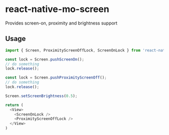 # react-native-mo-screen

Provides screen-on, proximity and brightness support

## Usage

```ts
import { Screen, ProximityScreenOffLock, ScreenOnLock } from 'react-native-mo-screen';

const lock = Screen.pushScreenOn();
// do something
lock.release();

const lock = Screen.pushProximityScreenOff();
// do something
lock.release();

Screen.setScreenBrightness(0.5);

return (
  <View>
    <ScreenOnLock />
    <ProximityScreenOffLock />
  </View>
)

```
